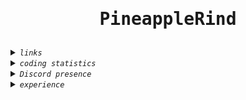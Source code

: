<center><h1><pre align="center">PineappleRind</pre></h1></center>

<details>
  <summary><code><i>links</i></code></summary>
  <a href="https://pineapplerind.xyz">my website</a>
</details>

<details>
  <summary><code><i>coding statistics</i></code></summary>
  <a href="https://wakatime.com/@c19b4305-9066-4f18-ad61-4fb42152afd5"><img src="https://wakatime.com/badge/user/c19b4305-9066-4f18-ad61-4fb42152afd5.svg" alt="Total time coded since Nov 2 2020" /></a><br>
  <img alt="PineappleRind's wakatime stats" src="https://github-readme-stats.vercel.app/api/wakatime?username=pineapplerind&theme=tokyonight&layout=compact">
</details>

<details>
  <summary><code><i>Discord presence</i></code></summary>
  <a href="https://discord.com/users/700755958699261973">
    <img alt="Discord Presence" src="https://lanyard.cnrad.dev/api/700755958699261973">
  </a>
</details>

<details>
  <summary><code><i>experience</i></code></summary>
  <i>I use the following languages actively</i><br>
  <ul>
    <li>html <b>3y</b></li>
    <li>css <b>3y</b></li>
    <li>javascript (including node.js) <b>2y</b></li>
  </ul>
  <i>I use the following languages on and off</i><br>
  <ul>
    <li>shell/bash <b>1y</b> </li>
    <li>rust <b>2m</b></li>
    </ul>
  <i>y=year — m=month — w=week</i>
</details>
